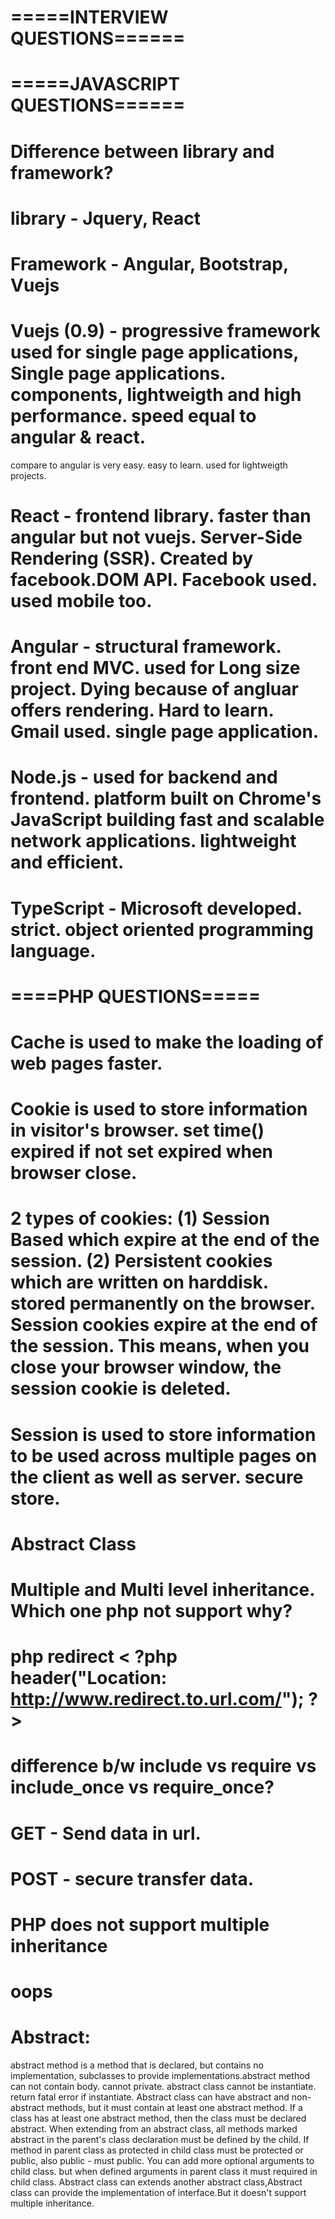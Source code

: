 # =====INTERVIEW QUESTIONS======

# =====JAVASCRIPT QUESTIONS======
# Difference between library and framework?
# library - Jquery, React
# Framework - Angular, Bootstrap, Vuejs
# Vuejs (0.9) - progressive framework used for single page applications, Single page applications. components, lightweigth and high performance. speed equal to angular & react.
  compare to angular is very easy. easy to learn. used for lightweigth projects.
# React - frontend library. faster than angular but not vuejs. Server-Side Rendering (SSR). Created by facebook.DOM API. Facebook used. used mobile too.
# Angular - structural framework. front end MVC. used for Long size project. Dying because of angluar offers rendering. Hard to learn. Gmail used. single page application.
# Node.js - used for backend and frontend. platform built on Chrome's JavaScript building fast and scalable network applications. lightweight and efficient.
# TypeScript - Microsoft developed. strict. object oriented programming language.

# ====PHP QUESTIONS=====
# Cache is used to make the loading of web pages faster.
# Cookie is used to store information in visitor's browser. set time() expired if not set expired when browser close.
# 2 types of cookies: (1) Session Based which expire at the end of the session. (2) Persistent cookies which are written on harddisk. stored permanently on the browser. Session cookies expire at the end of the session. This means, when you close your browser window, the session cookie is deleted.
# Session is used to store information to be used across multiple pages on the client as well as server. secure store.
# Abstract Class
# Multiple and Multi level inheritance. Which one php not support why?
# php redirect < ?php header("Location: http://www.redirect.to.url.com/"); ?>
# difference b/w include vs require vs include_once vs require_once?
# GET - Send data in url.
# POST - secure transfer data.
# PHP does not support multiple inheritance

# oops
# Abstract:
  abstract method is a method that is declared, but contains no implementation, subclasses to provide implementations.abstract method can not contain body. cannot private.
  abstract class cannot be instantiate. return fatal error if instantiate.
  Abstract class can have abstract and non-abstract methods, but it must contain at least one abstract method. If a class has at least one abstract method, then the class must be declared abstract.
  When extending from an abstract class, all methods marked abstract in the parent's class declaration must be defined by the child.
  If method in parent class as protected in child class must be protected or public, also public - must public.
  You can add more optional arguments to child class. but when defined arguments in parent class it must required in child class.
  Abstract class can extends another abstract class,Abstract class can provide the implementation of interface.But it doesn't support multiple inheritance.
# 
